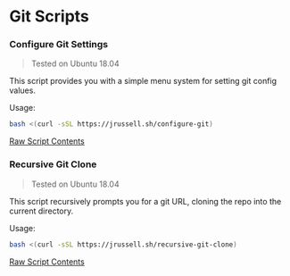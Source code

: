 # Git Scripts
### Configure Git Settings
> Tested on Ubuntu 18.04

This script provides you with a simple menu system for setting git config values.

Usage:
```bash
bash <(curl -sSL https://jrussell.sh/configure-git)
```

[Raw Script Contents](https://raw.githubusercontent.com/JacFearsome/bash-scripts/master/git/configure-git.sh)

### Recursive Git Clone
> Tested on Ubuntu 18.04

This script recursively prompts you for a git URL, cloning the repo into the current directory.

Usage:
```bash
bash <(curl -sSL https://jrussell.sh/recursive-git-clone)
```

[Raw Script Contents](https://raw.githubusercontent.com/JacFearsome/bash-scripts/master/git/recursive-git-clone.sh)

